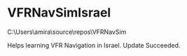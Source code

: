 # VFRNavSimIsrael
C:\Users\amira\source\repos\VFRNavSim

Helps learning VFR Navigation in Israel.
Update Succeeded.